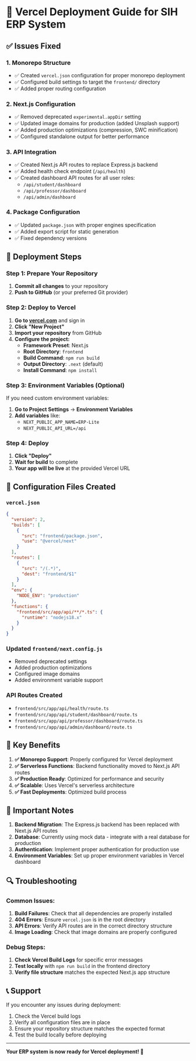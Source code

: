 # 🚀 Vercel Deployment Guide for SIH ERP System

## ✅ Issues Fixed

### 1. **Monorepo Structure**
- ✅ Created `vercel.json` configuration for proper monorepo deployment
- ✅ Configured build settings to target the `frontend/` directory
- ✅ Added proper routing configuration

### 2. **Next.js Configuration**
- ✅ Removed deprecated `experimental.appDir` setting
- ✅ Updated image domains for production (added Unsplash support)
- ✅ Added production optimizations (compression, SWC minification)
- ✅ Configured standalone output for better performance

### 3. **API Integration**
- ✅ Created Next.js API routes to replace Express.js backend
- ✅ Added health check endpoint (`/api/health`)
- ✅ Created dashboard API routes for all user roles:
  - `/api/student/dashboard`
  - `/api/professor/dashboard`
  - `/api/admin/dashboard`

### 4. **Package Configuration**
- ✅ Updated `package.json` with proper engines specification
- ✅ Added export script for static generation
- ✅ Fixed dependency versions

## 🚀 Deployment Steps

### Step 1: Prepare Your Repository
1. **Commit all changes** to your repository
2. **Push to GitHub** (or your preferred Git provider)

### Step 2: Deploy to Vercel
1. **Go to [vercel.com](https://vercel.com)** and sign in
2. **Click "New Project"**
3. **Import your repository** from GitHub
4. **Configure the project:**
   - **Framework Preset**: Next.js
   - **Root Directory**: `frontend`
   - **Build Command**: `npm run build`
   - **Output Directory**: `.next` (default)
   - **Install Command**: `npm install`

### Step 3: Environment Variables (Optional)
If you need custom environment variables:
1. **Go to Project Settings** → **Environment Variables**
2. **Add variables** like:
   - `NEXT_PUBLIC_APP_NAME=ERP-Lite`
   - `NEXT_PUBLIC_API_URL=/api`

### Step 4: Deploy
1. **Click "Deploy"**
2. **Wait for build** to complete
3. **Your app will be live** at the provided Vercel URL

## 🔧 Configuration Files Created

### `vercel.json`
```json
{
  "version": 2,
  "builds": [
    {
      "src": "frontend/package.json",
      "use": "@vercel/next"
    }
  ],
  "routes": [
    {
      "src": "/(.*)",
      "dest": "frontend/$1"
    }
  ],
  "env": {
    "NODE_ENV": "production"
  },
  "functions": {
    "frontend/src/app/api/**/*.ts": {
      "runtime": "nodejs18.x"
    }
  }
}
```

### Updated `frontend/next.config.js`
- Removed deprecated settings
- Added production optimizations
- Configured image domains
- Added environment variable support

### API Routes Created
- `frontend/src/app/api/health/route.ts`
- `frontend/src/app/api/student/dashboard/route.ts`
- `frontend/src/app/api/professor/dashboard/route.ts`
- `frontend/src/app/api/admin/dashboard/route.ts`

## 🎯 Key Benefits

1. **✅ Monorepo Support**: Properly configured for Vercel deployment
2. **✅ Serverless Functions**: Backend functionality moved to Next.js API routes
3. **✅ Production Ready**: Optimized for performance and security
4. **✅ Scalable**: Uses Vercel's serverless architecture
5. **✅ Fast Deployments**: Optimized build process

## 🚨 Important Notes

1. **Backend Migration**: The Express.js backend has been replaced with Next.js API routes
2. **Database**: Currently using mock data - integrate with a real database for production
3. **Authentication**: Implement proper authentication for production use
4. **Environment Variables**: Set up proper environment variables in Vercel dashboard

## 🔍 Troubleshooting

### Common Issues:
1. **Build Failures**: Check that all dependencies are properly installed
2. **404 Errors**: Ensure `vercel.json` is in the root directory
3. **API Errors**: Verify API routes are in the correct directory structure
4. **Image Loading**: Check that image domains are properly configured

### Debug Steps:
1. **Check Vercel Build Logs** for specific error messages
2. **Test locally** with `npm run build` in the frontend directory
3. **Verify file structure** matches the expected Next.js app structure

## 📞 Support

If you encounter any issues during deployment:
1. Check the Vercel build logs
2. Verify all configuration files are in place
3. Ensure your repository structure matches the expected format
4. Test the build locally before deploying

---

**Your ERP system is now ready for Vercel deployment! 🎉**
